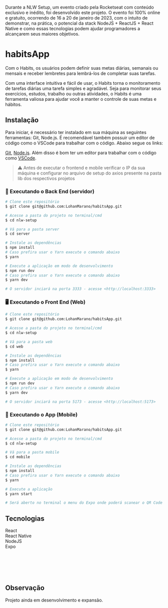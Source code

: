 Durante a NLW Setup, um evento criado pela Rocketseat com conteúdo exclusivo e inédito, foi desenvolvido este projeto. O evento foi 100% online e gratuito, ocorrendo de 16 a 20 de janeiro de 2023, com o intuito de demonstrar, na prática, o potencial da stack NodeJS + ReactJS + React Native e como essas tecnologias podem ajudar programadores a alcançarem seus maiores objetivos.

# habitsApp

Com o Habits, os usuários podem definir suas metas diárias, semanais ou mensais e receber lembretes para lembrá-los de completar suas tarefas.

Com uma interface intuitiva e fácil de usar, o Habits torna o monitoramento de tarefas diárias uma tarefa simples e agradável. Seja para monitorar seus exercícios, estudos, trabalho ou outras atividades, o Habits é uma ferramenta valiosa para ajudar você a manter o controle de suas metas e hábitos.

## Instalação

Para iniciar, é necessário ter instalado em sua máquina as seguintes ferramentas: Git, Node.js. É recomendável também possuir um editor de código como o VSCode para trabalhar com o código. Abaixo segue os links:

[Git](https://git-scm.com), [Node.js](https://nodejs.org/en/).
Além disso é bom ter um editor para trabalhar com o código como [VSCode](https://code.visualstudio.com/).

> ⚠ Antes de executar o frontend e mobile verificar o IP da sua máquina e configurar no arquivo de setup do axios presente na pasta lib dos respectivos projetos

### 🎲 Executando o Back End (servidor)

```bash
# Clone este repositório
$ git clone git@github.com:LohanMarano/habitsApp.git

# Acesse a pasta do projeto no terminal/cmd
$ cd nlw-setup

# Vá para a pasta server
$ cd server

# Instale as dependências
$ npm install
# Caso prefira usar o Yarn execute o comando abaixo
$ yarn

# Execute a aplicação em modo de desenvolvimento
$ npm run dev
# Caso prefira usar o Yarn execute o comando abaixo
$ yarn dev

# O servidor inciará na porta 3333 - acesse <http://localhost:3333>
```

### 🖥️ Executando o Front End (Web)

```bash
# Clone este repositório
$ git clone git@github.com:LohanMarano/habitsApp.git

# Acesse a pasta do projeto no terminal/cmd
$ cd nlw-setup

# Vá para a pasta web
$ cd web

# Instale as dependências
$ npm install
# Caso prefira usar o Yarn execute o comando abaixo
$ yarn

# Execute a aplicação em modo de desenvolvimento
$ npm run dev
# Caso prefira usar o Yarn execute o comando abaixo
$ yarn dev

# O servidor inciará na porta 5173 - acesse <http://localhost:5173>
```

### 📱 Executando o App (Mobile)

```bash
# Clone este repositório
$ git clone git@github.com:LohanMarano/habitsApp.git

# Acesse a pasta do projeto no terminal/cmd
$ cd nlw-setup

# Vá para a pasta mobile
$ cd mobile

# Instale as dependências
$ npm install
# Caso prefira usar o Yarn execute o comando abaixo
$ yarn

# Execute a aplicação
$ yarn start

# Será aberto no terminal o menu do Expo onde poderá scanear o QR Code para executar o app diretamente no seu celular ou as opções de executar no emulador android ou iOS
```

## Tecnologias

React
<br>
React Native
<br>
NodeJS
<br>
Expo


<br><br><br><br>

## Observação

Projeto ainda em desenvolvimento e expansão.

